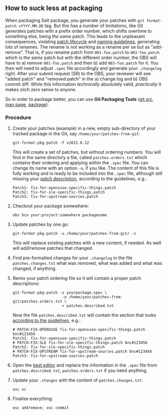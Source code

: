 ## How to suck less at packaging

When packaging Salt package, you generate your patches with `git format-patch vYYYY.MM.DD` tag. But this has a number of limitations, like Git generates patches with a prefix order number, which shifts overtime to something else, being _the same_ patch. This leads to the unpleasant consequences, violating [patch lifecycle](https://en.opensuse.org/openSUSE:Packaging_Patches_guidelines#Patch_life_cycle) and [naming guidelines](https://en.opensuse.org/openSUSE:Packaging_Patches_guidelines#Patch_naming), generating lots of renames. The rename is not working as a rename per se but as "add-remove". That is, if you rename patch from `001-foo.patch` to `003-foo.patch` which is _the same_ patch but with the different order number, the OBS will have to a) remove `001-foo.patch` and then b) add `003-foo.patch` for it. You then will need to adjust `.spec` file accordingly and generate your `.changelog` right. After your submit request (SR) to the OBS, your reviewer will see "added patch" and "removed patch" in the a) change log and b) OBS commit diff. While this information _technically_ absolutely valid, _practically_ it makes zilch zero sense to anyone.

So in order to package better, you can use **Git Packaging Tools** ([git src](https://github.com/openSUSE/git-packaging-tools), [man page](https://github.com/openSUSE/git-packaging-tools/blob/master/doc/git-format-pkg-patch.md), [package](https://build.opensuse.org/package/show/home:bmaryniuk/git-packaging-tools)).

### Procedure

1. Create your patches (example) in a new, empty sub-directory of your tracked package in the Git, say `/home/your/patches-from-git`:

   `git-format-pkg-patch -f v2015.8.12`

   This will create a set of patches, but without ordering numbers. You will find in the same directory a file, called `patches.orders.txt` which contains their ordering and applying within the `.spec` file. You can change its name with an option `-o`, if you like. The content of this file is fully working and is ready to be included into the `.spec` file, although still missing your [patch description](https://en.opensuse.org/openSUSE:Packaging_Patches_guidelines#Type_1:_minimal_single-line_comment_in_spec_file), according to the guidelines, e.g.:

   ```
   Patch1: fix-for-opensuse-specific-things.patch
   Patch2: fix-for-sle-specific-things.patch
   Patch3: fix-for-upstream-sources.patch
   ```


2. Checkout your package somewhere:

   `obs bco your:project:somewhere packagename`

3. Update patches by one go:

   `git-format-pkg-patch -u /home/your/patches-from-git/ -c`

   This will replace existing patches with a new content, if needed. As well will add/remove patches that changed.

4. Find pre-formatted changes for your `.changelog` in the file `patches.changes.txt` what was removed, what was added and what was changed, if anything.

5. Remix your patch ordering file so it will contain a proper patch descriptions:

   ```
   git-format-pkg-patch -s yourpackage.spec \
                         -o /home/your/patches-from-git/patches.orders.txt \
                         > patches.described.txt
   ```

   Now the file `patches.described.txt` will contain the section that looks [according to the guidelines](https://en.opensuse.org/openSUSE:Packaging_Patches_guidelines#Type_1:_minimal_single-line_comment_in_spec_file), e.g.:

   ```
   # PATCH-FIX-OPENSUSE fix-for-opensuse-specific-things.patch bnc#123456
   Patch1: fix-for-opensuse-specific-things.patch
   # PATCH-FIX-SLE fix-for-sle-specific-things.patch bnc#123456
   Patch2: fix-for-sle-specific-things.patch
   # PATCH-FIX-UPSTREAM fix-for-upstream-sources.patch bnc#123456
   Patch3: fix-for-upstream-sources.patch
   ```

6. Open the [best editor](http://duenenhof-wilhelm.de/church/size.html) and replace the information in the `.spec` file from `patches.described.txt`, `patches.orders.txt` if you need anything.

7. Update your `.changes` with the content of `patches.changes.txt`:

   `osc vc`

8. Finalise everything:

   `osc addremove; osc commit`

